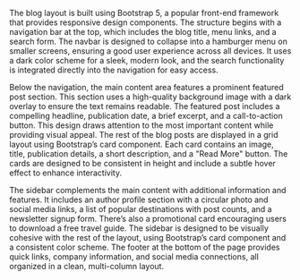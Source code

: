 The blog layout is built using Bootstrap 5, a popular front-end framework that provides responsive design components. The structure begins with a navigation bar at the top, which includes the blog title, menu links, and a search form. The navbar is designed to collapse into a hamburger menu on smaller screens, ensuring a good user experience across all devices. It uses a dark color scheme for a sleek, modern look, and the search functionality is integrated directly into the navigation for easy access.

Below the navigation, the main content area features a prominent featured post section. This section uses a high-quality background image with a dark overlay to ensure the text remains readable. The featured post includes a compelling headline, publication date, a brief excerpt, and a call-to-action button. This design draws attention to the most important content while providing visual appeal. The rest of the blog posts are displayed in a grid layout using Bootstrap’s card component. Each card contains an image, title, publication details, a short description, and a "Read More" button. The cards are designed to be consistent in height and include a subtle hover effect to enhance interactivity.

The sidebar complements the main content with additional information and features. It includes an author profile section with a circular photo and social media links, a list of popular destinations with post counts, and a newsletter signup form. There’s also a promotional card encouraging users to download a free travel guide. The sidebar is designed to be visually cohesive with the rest of the layout, using Bootstrap’s card component and a consistent color scheme. The footer at the bottom of the page provides quick links, company information, and social media connections, all organized in a clean, multi-column layout.
